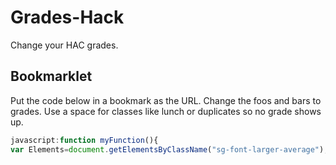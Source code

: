 # Grades-Hack
Change your HAC grades.
## Bookmarklet
Put the code below in a bookmark as the URL. Change the foos and bars to grades. Use a space for classes like lunch or duplicates so no grade shows up.
```javascript
javascript:function myFunction(){ 
var Elements=document.getElementsByClassName("sg-font-larger-average"); var i;for (i = 0; i < Elements.length; i++){if (i==0){Elements[i].textContent = "foo"}if (i==1){Elements[i].textContent = "bar"}if (i==2){Elements[i].textContent = "foo"}if (i==3){Elements[i].textContent = "bar"}if (i==4){Elements[i].textContent = "foo"}if (i==5){Elements[i].textContent = "bar"}if (i==6){Elements[i].textContent = "foo"}if (i==7){Elements[i].textContent = "bar"}if (i==8){Elements[i].textContent = "foo"}if (i==9){Elements[i].textContent = "bar"}}}myFunction();
```
